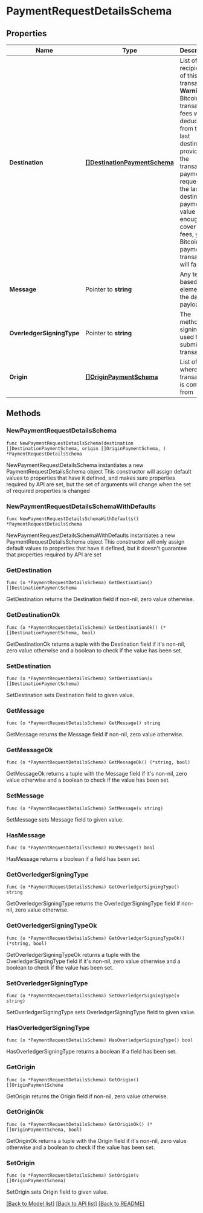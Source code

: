 # PaymentRequestDetailsSchema

## Properties

Name | Type | Description | Notes
------------ | ------------- | ------------- | -------------
**Destination** | [**[]DestinationPaymentSchema**](DestinationPaymentSchema.md) | List of the recipients of this transaction.  **Warning:** Bitcoin transaction fees will be deducted from the last destination provided in the transaction payment request. If the last destination payment value is not enough to cover the fees, your Bitcoin payment transaction will fail | 
**Message** | Pointer to **string** | Any text-based element of the data payload | [optional] 
**OverledgerSigningType** | Pointer to **string** | The method of signing used to submit the transaction | [optional] 
**Origin** | [**[]OriginPaymentSchema**](OriginPaymentSchema.md) | List of where this transaction is coming from | 

## Methods

### NewPaymentRequestDetailsSchema

`func NewPaymentRequestDetailsSchema(destination []DestinationPaymentSchema, origin []OriginPaymentSchema, ) *PaymentRequestDetailsSchema`

NewPaymentRequestDetailsSchema instantiates a new PaymentRequestDetailsSchema object
This constructor will assign default values to properties that have it defined,
and makes sure properties required by API are set, but the set of arguments
will change when the set of required properties is changed

### NewPaymentRequestDetailsSchemaWithDefaults

`func NewPaymentRequestDetailsSchemaWithDefaults() *PaymentRequestDetailsSchema`

NewPaymentRequestDetailsSchemaWithDefaults instantiates a new PaymentRequestDetailsSchema object
This constructor will only assign default values to properties that have it defined,
but it doesn't guarantee that properties required by API are set

### GetDestination

`func (o *PaymentRequestDetailsSchema) GetDestination() []DestinationPaymentSchema`

GetDestination returns the Destination field if non-nil, zero value otherwise.

### GetDestinationOk

`func (o *PaymentRequestDetailsSchema) GetDestinationOk() (*[]DestinationPaymentSchema, bool)`

GetDestinationOk returns a tuple with the Destination field if it's non-nil, zero value otherwise
and a boolean to check if the value has been set.

### SetDestination

`func (o *PaymentRequestDetailsSchema) SetDestination(v []DestinationPaymentSchema)`

SetDestination sets Destination field to given value.


### GetMessage

`func (o *PaymentRequestDetailsSchema) GetMessage() string`

GetMessage returns the Message field if non-nil, zero value otherwise.

### GetMessageOk

`func (o *PaymentRequestDetailsSchema) GetMessageOk() (*string, bool)`

GetMessageOk returns a tuple with the Message field if it's non-nil, zero value otherwise
and a boolean to check if the value has been set.

### SetMessage

`func (o *PaymentRequestDetailsSchema) SetMessage(v string)`

SetMessage sets Message field to given value.

### HasMessage

`func (o *PaymentRequestDetailsSchema) HasMessage() bool`

HasMessage returns a boolean if a field has been set.

### GetOverledgerSigningType

`func (o *PaymentRequestDetailsSchema) GetOverledgerSigningType() string`

GetOverledgerSigningType returns the OverledgerSigningType field if non-nil, zero value otherwise.

### GetOverledgerSigningTypeOk

`func (o *PaymentRequestDetailsSchema) GetOverledgerSigningTypeOk() (*string, bool)`

GetOverledgerSigningTypeOk returns a tuple with the OverledgerSigningType field if it's non-nil, zero value otherwise
and a boolean to check if the value has been set.

### SetOverledgerSigningType

`func (o *PaymentRequestDetailsSchema) SetOverledgerSigningType(v string)`

SetOverledgerSigningType sets OverledgerSigningType field to given value.

### HasOverledgerSigningType

`func (o *PaymentRequestDetailsSchema) HasOverledgerSigningType() bool`

HasOverledgerSigningType returns a boolean if a field has been set.

### GetOrigin

`func (o *PaymentRequestDetailsSchema) GetOrigin() []OriginPaymentSchema`

GetOrigin returns the Origin field if non-nil, zero value otherwise.

### GetOriginOk

`func (o *PaymentRequestDetailsSchema) GetOriginOk() (*[]OriginPaymentSchema, bool)`

GetOriginOk returns a tuple with the Origin field if it's non-nil, zero value otherwise
and a boolean to check if the value has been set.

### SetOrigin

`func (o *PaymentRequestDetailsSchema) SetOrigin(v []OriginPaymentSchema)`

SetOrigin sets Origin field to given value.



[[Back to Model list]](../README.md#documentation-for-models) [[Back to API list]](../README.md#documentation-for-api-endpoints) [[Back to README]](../README.md)


